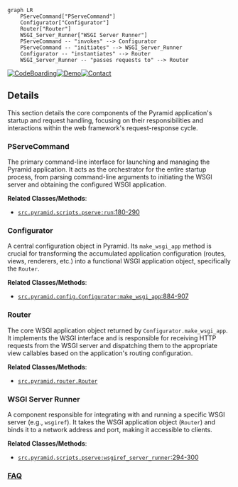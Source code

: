 ```mermaid
graph LR
    PServeCommand["PServeCommand"]
    Configurator["Configurator"]
    Router["Router"]
    WSGI_Server_Runner["WSGI Server Runner"]
    PServeCommand -- "invokes" --> Configurator
    PServeCommand -- "initiates" --> WSGI_Server_Runner
    Configurator -- "instantiates" --> Router
    WSGI_Server_Runner -- "passes requests to" --> Router
```

[![CodeBoarding](https://img.shields.io/badge/Generated%20by-CodeBoarding-9cf?style=flat-square)](https://github.com/CodeBoarding/GeneratedOnBoardings)[![Demo](https://img.shields.io/badge/Try%20our-Demo-blue?style=flat-square)](https://www.codeboarding.org/demo)[![Contact](https://img.shields.io/badge/Contact%20us%20-%20contact@codeboarding.org-lightgrey?style=flat-square)](mailto:contact@codeboarding.org)

## Details

This section details the core components of the Pyramid application's startup and request handling, focusing on their responsibilities and interactions within the web framework's request-response cycle.

### PServeCommand
The primary command-line interface for launching and managing the Pyramid application. It acts as the orchestrator for the entire startup process, from parsing command-line arguments to initiating the WSGI server and obtaining the configured WSGI application.


**Related Classes/Methods**:

- <a href="https://github.com/Pylons/pyramid/blob/main/src/pyramid/scripts/pserve.py#L180-L290" target="_blank" rel="noopener noreferrer">`src.pyramid.scripts.pserve:run`:180-290</a>


### Configurator
A central configuration object in Pyramid. Its `make_wsgi_app` method is crucial for transforming the accumulated application configuration (routes, views, renderers, etc.) into a functional WSGI application object, specifically the `Router`.


**Related Classes/Methods**:

- <a href="https://github.com/Pylons/pyramid/blob/main/src/pyramid/config/__init__.py#L884-L907" target="_blank" rel="noopener noreferrer">`src.pyramid.config.Configurator:make_wsgi_app`:884-907</a>


### Router
The core WSGI application object returned by `Configurator.make_wsgi_app`. It implements the WSGI interface and is responsible for receiving HTTP requests from the WSGI server and dispatching them to the appropriate view callables based on the application's routing configuration.


**Related Classes/Methods**:

- <a href="https://github.com/Pylons/pyramid/blob/main/src/pyramid/router.py" target="_blank" rel="noopener noreferrer">`src.pyramid.router.Router`</a>


### WSGI Server Runner
A component responsible for integrating with and running a specific WSGI server (e.g., `wsgiref`). It takes the WSGI application object (`Router`) and binds it to a network address and port, making it accessible to clients.


**Related Classes/Methods**:

- <a href="https://github.com/Pylons/pyramid/blob/main/src/pyramid/scripts/pserve.py#L294-L300" target="_blank" rel="noopener noreferrer">`src.pyramid.scripts.pserve:wsgiref_server_runner`:294-300</a>




### [FAQ](https://github.com/CodeBoarding/GeneratedOnBoardings/tree/main?tab=readme-ov-file#faq)